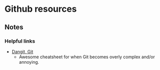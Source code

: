 # Github resources

<h2>Notes</h2>

<h3>Helpful links</h3>

- [Dangit, Git](https://dangitgit.com/en)
    - Awesome cheatsheet for when Git becomes overly complex and/or annoying.